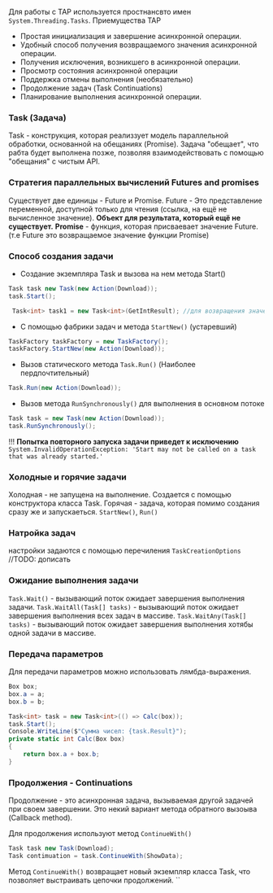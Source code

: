  Для работы с TAP используется простнансвто имен `System.Threading.Tasks`.
Приемущества TAP
- Простая инициализация и завершение асинхронной операции.
- Удобный способ получения возвращаемого значения асинхронной операции.
- Получения исключения, возникшего в асинхронной операции.
- Просмотр состояния асинхронной операции
- Поддержка отмены выполнения (необязательно)
- Продолжение задач (Task Continuations)
- Планирование выполнения асинхронной операции.

### Task (Задача)
Task - конструкция, которая реализзует модель параллельной обработки, основанной на обещаниях (Promise). Задача "обещает", что рабта будет выполнена позже, позволяя взаимодействовать с помощью "обещания" с чистым API.

### Стратегия параллельных вычислений Futures and promises
Существует две единицы - Future и Promise.
Future - Это представление переменной, доступной только для чтения (ссылка, на ещё не вычисленное значение). **Объект для результата, который ещё не существует.**
**Promise** - функция, которая присваевает значение Future. (т.е Future это возвращаемое значение функции Promise)

### Cпособ создания задачи
- Создание экземпляра Task и вызова на нем метода Start()
```cs
Task task new Task(new Action(Download));
task.Start();

 Task<int> task1 = new Task<int>(GetIntResult); //для возвращения значения из асинхронной операции
```
- C помощью фабрики задач и метода `StartNew()` (устаревший)
```cs
TaskFactory taskFactory = new TaskFactory();
taskFactory.StartNew(new Action(Download));
```
- Вызов статического метода `Task.Run()` (Наиболее пердпочтительный)
```cs
Task.Run(new Action(Download));
```
- Вызов метода `RunSynchronously()` для выполнения в основном потоке
```cs
Task task = new Task(new Action(Download));
task.RunSynchronously();
```
!!! **Попытка повторного запуска задачи приведет к исключению** `System.InvalidOperationException: 'Start may not be called on a task that was already started.'
`
### Холодные и горячие задачи
Холодная - не запущена на выполнение. Создается с помощью конструктора класса Task.
Горячая - задача, которая помимо создания сразу же и запускаеться. `StartNew()`, `Run()`

### Натройка задач
настройки задаются с помощью перечиления `TaskCreationOptions`
//TODO: дописать

### Ожидание выполнения задачи
`Task.Wait()` - вызывающий поток ожидает завершения выполнения задачи.
`Task.WaitAll(Task[] tasks)` -  вызывающий поток ожидает завершения выполнения всех задач в массиве.
`Task.WaitAny(Task[] tasks)` -  вызывающий поток ожидает завершения выполнения хотябы одной задачи в массиве.


### Передача параметров 
Для передачи параметров можно использовать лямбда-выражения.
```cs
Box box;
box.a = a;
box.b = b;

Task<int> task = new Task<int>(() => Calc(box));
task.Start();
Console.WriteLine($"Сумма чисел: {task.Result}");
private static int Calc(Box box)
{
	return box.a + box.b;
}
```

### Продолжения - Continuations
Продолжение - это асинхронная задача, вызываемая другой задачей при своем завершении. Это некий вариант метода обратного вызоыва (Callback method).

Для продолжения используют метод `ContinueWith()`
```cs
Task task new Task(Download);
Task contimuation = task.ContinueWith(ShowData);
```
Метод `ContinueWith()` возвращает новый экземпляр класса Task, что позволяет выстраивать цепочки продолжений.
``